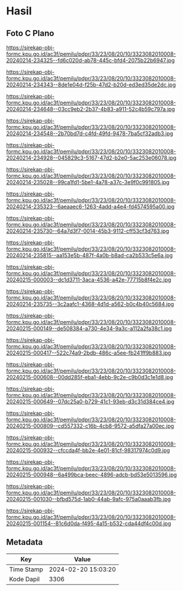 # Hasil

## Foto C Plano

https://sirekap-obj-formc.kpu.go.id/ac3f/pemilu/pdpr/33/23/08/20/10/3323082010008-20240214-234325--fd6c020d-ab78-445c-bfd4-2075b22b6947.jpg

https://sirekap-obj-formc.kpu.go.id/ac3f/pemilu/pdpr/33/23/08/20/10/3323082010008-20240214-234343--8de1e04d-f25b-47d2-b20d-ed3ed35de2dc.jpg

https://sirekap-obj-formc.kpu.go.id/ac3f/pemilu/pdpr/33/23/08/20/10/3323082010008-20240214-234648--03cc9eb2-2b37-4b83-a911-52c4b59c797a.jpg

https://sirekap-obj-formc.kpu.go.id/ac3f/pemilu/pdpr/33/23/08/20/10/3323082010008-20240214-234548--2b70bd7d-c4fd-49fd-9478-7ba5cf32adb3.jpg

https://sirekap-obj-formc.kpu.go.id/ac3f/pemilu/pdpr/33/23/08/20/10/3323082010008-20240214-234928--045829c3-5167-47d2-b2e0-5ac253e06078.jpg

https://sirekap-obj-formc.kpu.go.id/ac3f/pemilu/pdpr/33/23/08/20/10/3323082010008-20240214-235028--99ca1fd1-5be1-4a78-a37c-3e9f0c991805.jpg

https://sirekap-obj-formc.kpu.go.id/ac3f/pemilu/pdpr/33/23/08/20/10/3323082010008-20240214-235323--6aeaaec6-1263-4add-a4e4-fd4574595a00.jpg

https://sirekap-obj-formc.kpu.go.id/ac3f/pemilu/pdpr/33/23/08/20/10/3323082010008-20240214-235730--64a7d3f7-0014-45b3-9112-cff53cf3d763.jpg

https://sirekap-obj-formc.kpu.go.id/ac3f/pemilu/pdpr/33/23/08/20/10/3323082010008-20240214-235815--aa153e5b-487f-4a0b-b8ad-ca2b533c5e6a.jpg

https://sirekap-obj-formc.kpu.go.id/ac3f/pemilu/pdpr/33/23/08/20/10/3323082010008-20240215-000003--dc1d3711-3aca-4536-a42e-77715b8f4e2c.jpg

https://sirekap-obj-formc.kpu.go.id/ac3f/pemilu/pdpr/33/23/08/20/10/3323082010008-20240214-235735--3c2aafc1-4368-4d1d-a562-b0c4b40c5684.jpg

https://sirekap-obj-formc.kpu.go.id/ac3f/pemilu/pdpr/33/23/08/20/10/3323082010008-20240215-000149--de508384-a730-4e34-9a3c-a112a2fa38c1.jpg

https://sirekap-obj-formc.kpu.go.id/ac3f/pemilu/pdpr/33/23/08/20/10/3323082010008-20240215-000417--522c74a9-2bdb-486c-a5ee-fb241ff9b883.jpg

https://sirekap-obj-formc.kpu.go.id/ac3f/pemilu/pdpr/33/23/08/20/10/3323082010008-20240215-000608--00dd285f-eba1-4ebb-9c2e-c9b0d3c1e1d8.jpg

https://sirekap-obj-formc.kpu.go.id/ac3f/pemilu/pdpr/33/23/08/20/10/3323082010008-20240215-000649--07dc25a0-b729-41c1-93eb-d3c31d384ce4.jpg

https://sirekap-obj-formc.kpu.go.id/ac3f/pemilu/pdpr/33/23/08/20/10/3323082010008-20240215-000809--cd557332-c16b-4cb8-9572-a5dfa27a00ec.jpg

https://sirekap-obj-formc.kpu.go.id/ac3f/pemilu/pdpr/33/23/08/20/10/3323082010008-20240215-000932--cfccda4f-bb2e-4e01-81cf-98317974c0d9.jpg

https://sirekap-obj-formc.kpu.go.id/ac3f/pemilu/pdpr/33/23/08/20/10/3323082010008-20240215-000948--6a499bca-beec-4896-adcb-bd53e5013596.jpg

https://sirekap-obj-formc.kpu.go.id/ac3f/pemilu/pdpr/33/23/08/20/10/3323082010008-20240215-001030--bfbd575d-1ab0-44ab-9afc-975a0aaab3fb.jpg

https://sirekap-obj-formc.kpu.go.id/ac3f/pemilu/pdpr/33/23/08/20/10/3323082010008-20240215-001154--81c6d0da-f495-4a15-b532-cda44df4c00d.jpg


## Metadata

| Key        | Value               |
| ---------- | ------------------- |
| Time Stamp | 2024-02-20 15:03:20 |
| Kode Dapil | 3306                |



